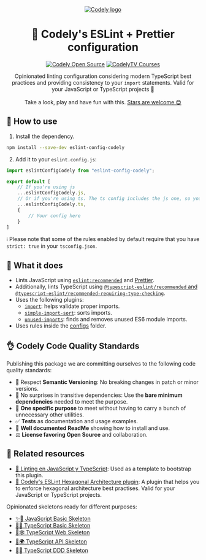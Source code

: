 <p align="center">
  <a href="https://codely.com">
	<picture>
	  <source media="(prefers-color-scheme: dark)" srcset="https://codely.com/logo/codely_logo-dark.svg">
	  <source media="(prefers-color-scheme: light)" srcset="https://codely.com/logo/codely_logo-light.svg">
	  <img alt="Codely logo" src="https://codely.com/logo/codely_logo.svg">
	</picture>
  </a>
</p>

<h1 align="center">
  🤏 Codely's ESLint + Prettier configuration
</h1>

<p align="center">
	<a href="https://github.com/CodelyTV"><img src="https://img.shields.io/badge/CodelyTV-OS-green.svg?style=flat-square" alt="Codely Open Source"/></a>
	<a href="https://pro.codely.com"><img src="https://img.shields.io/badge/CodelyTV-PRO-black.svg?style=flat-square" alt="CodelyTV Courses"/></a>
</p>

<p align="center">
  Opinionated linting configuration considering modern TypeScript best practices and providing consistency to your <code>import</code> statements. Valid for your JavaScript or TypeScript projects 🤟
  <br />
  <br />
  Take a look, play and have fun with this.
  <a href="https://github.com/CodelyTV/eslint-config-codely/stargazers">Stars are welcome 😊</a>
</p>

## 👀 How to use

1. Install the dependency.
```bash
npm install --save-dev eslint-config-codely
```
2. Add it to your `eslint.config.js`:

```js
import eslintConfigCodely from "eslint-config-codely";

export default [
    // If you're using js
    ...eslintConfigCodely.js,
    // Or if you're using ts. The ts config includes the js one, so you don't need to include it manually.
    ...eslintConfigCodely.ts,
    {
        // Your config here
    }
]
```

ℹ️ Please note that some of the rules enabled by default require that you have `strict: true` in your `tsconfig.json`.

## 🤔 What it does

- Lints JavaScript using [`eslint:recommended`](https://eslint.org/docs/latest/user-guide/configuring/configuration-files#using-eslintrecommended) and [Prettier](https://prettier.io/).
- Additionally, lints TypeScript using [`@typescript-eslint/recommended` and `@typescript-eslint/recommended-requiring-type-checking`](https://typescript-eslint.io/docs/linting/configs).
- Uses the following plugins:
  - [`import`](https://github.com/import-js/eslint-plugin-import/): helps validate proper imports.
  - [`simple-import-sort`](https://github.com/lydell/eslint-plugin-simple-import-sort/): sorts imports.
  - [`unused-imports`](https://github.com/sweepline/eslint-plugin-unused-imports): finds and removes unused ES6 module imports.
- Uses rules inside the [configs](configs) folder.

## 👌 Codely Code Quality Standards

Publishing this package we are committing ourselves to the following code quality standards:

- 🤝 Respect **Semantic Versioning**: No breaking changes in patch or minor versions.
- 🤏 No surprises in transitive dependencies: Use the **bare minimum dependencies** needed to meet the purpose.
- 🎯 **One specific purpose** to meet without having to carry a bunch of unnecessary other utilities.
- ✅ **Tests** as documentation and usage examples.
- 📖 **Well documented ReadMe** showing how to install and use.
- ⚖️ **License favoring Open Source** and collaboration.

## 🔀 Related resources

- [🔦 Linting en JavaScript y TypeScript](https://pro.codely.com/library/linting-en-javascript-y-typescript-188432/446893/about/): Used as a template to bootstrap this plugin.
- [🎯 Codely's ESLint Hexagonal Architecture plugin](https://github.com/CodelyTV/eslint-plugin-hexagonal-architecture): A plugin that helps you to enforce hexagonal architecture best practises. Valid for your JavaScript or TypeScript projects.

Opinionated skeletons ready for different purposes:

- [✨🌱 JavaScript Basic Skeleton](https://github.com/CodelyTV/javascript-basic-skeleton)
- [🔷🌱 TypeScript Basic Skeleton](https://github.com/CodelyTV/typescript-basic-skeleton)
- [🔷🕸️ TypeScript Web Skeleton](https://github.com/CodelyTV/typescript-web-skeleton)
- [🔷🌍 TypeScript API Skeleton](https://github.com/CodelyTV/typescript-api-skeleton)
- [🔷✨ TypeScript DDD Skeleton](https://github.com/CodelyTV/typescript-ddd-skeleton)
